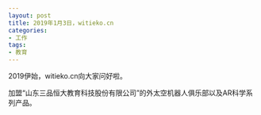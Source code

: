 ```yaml
---
layout: post
title: 2019年1月3日，witieko.cn
categories:
- 工作
tags:
- 教育
---
```


2019伊始，witieko.cn向大家问好啦。

加盟“山东三品恒大教育科技股份有限公司”的外太空机器人俱乐部以及AR科学系列产品。

